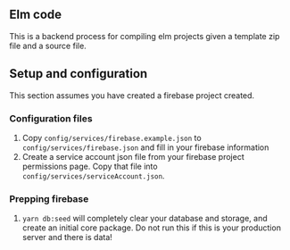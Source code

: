 ## Elm code

This is a backend process for compiling elm projects given a template zip file and a source file.

## Setup and configuration

This section assumes you have created a firebase project created.

### Configuration files

 1. Copy `config/services/firebase.example.json` to `config/services/firebase.json` and fill in your firebase information
 2. Create a service account json file from your firebase project permissions page. Copy that file into `config/services/serviceAccount.json`.

### Prepping firebase

 1. `yarn db:seed` will completely clear your database and storage, and create an initial core package. Do not run this if this is your production server and there is data!
